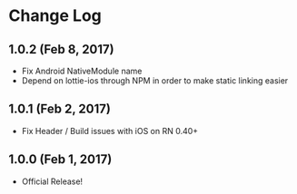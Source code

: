 # Change Log

## 1.0.2 (Feb 8, 2017)

- Fix Android NativeModule name
- Depend on lottie-ios through NPM in order to make static linking easier

## 1.0.1 (Feb 2, 2017)

- Fix Header / Build issues with iOS on RN 0.40+

## 1.0.0 (Feb 1, 2017)

- Official Release!
